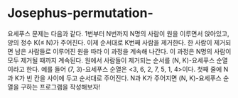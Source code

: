 # Josephus-permutation-
요세푸스 문제는 다음과 같다. 1번부터 N번까지 N명의 사람이 원을 이루면서 앉아있고, 양의 정수 K(≤ N)가 주어진다. 이제 순서대로 K번째 사람을 제거한다. 한 사람이 제거되면 남은 사람들로 이루어진 원을 따라 이 과정을 계속해 나간다. 이 과정은 N명의 사람이 모두 제거될 때까지 계속된다. 원에서 사람들이 제거되는 순서를 (N, K)-요세푸스 순열이라고 한다. 예를 들어 (7, 3)-요세푸스 순열은 &lt;3, 6, 2, 7, 5, 1, 4>이다. 첫째 줄에 N과 K가 빈 칸을 사이에 두고 순서대로 주어진다. N과 K가 주어지면 (N, K)-요세푸스 순열을 구하는 프로그램을 작성해보자!
